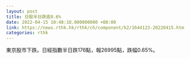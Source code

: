 ```yaml
---
layout: post
title: 日股半日跌逾0.6%
date: 2022-04-15 10:48:18.000000000 +08:00
link: https://news.rthk.hk/rthk/ch/component/k2/1644123-20220415.htm
categories: rthk
---
```


東京股市下跌。日經指數半日跌176點，報26995點，跌幅0.65%。
